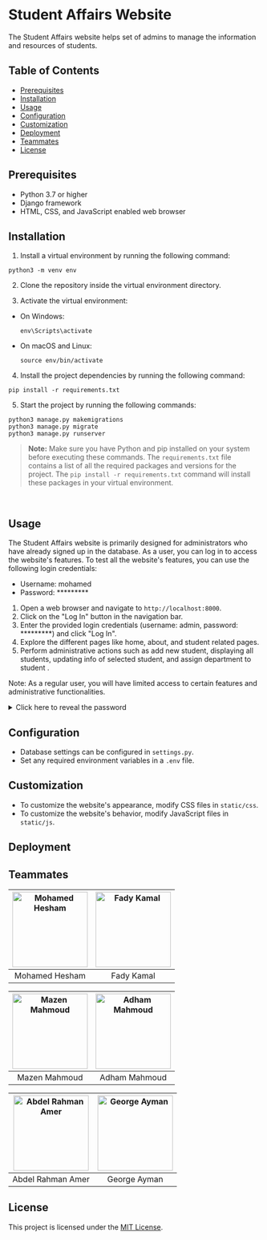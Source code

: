 # Student Affairs Website

The Student Affairs website helps set of admins to manage the information and resources of students.

## Table of Contents
- [Prerequisites](#prerequisites)
- [Installation](#installation)
- [Usage](#usage)
- [Configuration](#configuration)
- [Customization](#customization)
- [Deployment](#deployment)
- [Teammates](#teammates)
- [License](#license)

## Prerequisites

- Python 3.7 or higher
- Django framework
- HTML, CSS, and JavaScript enabled web browser

## Installation

1. Install a virtual environment by running the following command:
```
python3 -m venv env
```

2. Clone the repository inside the virtual environment directory.


3. Activate the virtual environment:
- On Windows:
  ```
  env\Scripts\activate
  ```
- On macOS and Linux:
  ```
  source env/bin/activate
  ```
  
4. Install the project dependencies by running the following command:
```
pip install -r requirements.txt
```

5. Start the project by running the following commands:
```
python3 manage.py makemigrations
python3 manage.py migrate
python3 manage.py runserver
```

> **Note:** Make sure you have Python and pip installed on your system before executing these commands. The `requirements.txt` file contains a list of all the required packages and versions for the project. The `pip install -r requirements.txt` command will install these packages in your virtual environment.
<br>

## Usage

The Student Affairs website is primarily designed for administrators who have already signed up in the database. As a user, you can log in to access the website's features. To test all the website's features, you can use the following login credentials:

- Username: mohamed
- Password: *********

1. Open a web browser and navigate to `http://localhost:8000`.
2. Click on the "Log In" button in the navigation bar.
3. Enter the provided login credentials (username: admin, password: *********) and click "Log In".
4. Explore the different pages like home, about, and student related pages.
5. Perform administrative actions such as add new student, displaying all students, updating info of selected student, and assign department to student .

Note: As a regular user, you will have limited access to certain features and administrative functionalities.

<details>
  <summary>Click here to reveal the password</summary>
  hesham123
</details>

## Configuration

- Database settings can be configured in `settings.py`.
- Set any required environment variables in a `.env` file.

## Customization

- To customize the website's appearance, modify CSS files in `static/css`.
- To customize the website's behavior, modify JavaScript files in `static/js`.

## Deployment


## Teammates
| <img src="https://media.licdn.com/dms/image/D4D03AQEfv34MkWhtuA/profile-displayphoto-shrink_800_800/0/1685306534441?e=1694044800&v=beta&t=SeVrvYKX1T4rL8ZAKuhx4MlJRkac64RpkbZHTDQBs5M" alt="Mohamed Hesham" width="150" height="150"> | <img src="https://media.licdn.com/dms/image/D4D03AQHZfqMXvtOjtw/profile-displayphoto-shrink_800_800/0/1662420256256?e=1694044800&v=beta&t=EY3HDDm3GsnRh5fsKtN_ZWAcuMvhemFjkDhau0XOsr8" alt="Fady Kamal" width="150" height="150"> |
| :---------------------------------------------------------------------------: | :-----------------------------------------------------------------------: |
|                                   Mohamed Hesham                              |                                   Fady Kamal                              |

| <img src="https://media.licdn.com/dms/image/D4D03AQHrcCuqRT4b6Q/profile-displayphoto-shrink_800_800/0/1679827960594?e=1694044800&v=beta&t=C5GipELANOYfQqyFfUPcNxuaPiezCK2V1EG21x3ga6g" alt="Mazen Mahmoud" width="150" height="150"> | <img src="https://media.licdn.com/dms/image/C4E03AQFBXxE6d4cCdA/profile-displayphoto-shrink_800_800/0/1647123799660?e=1694044800&v=beta&t=jEALbI961BXssyWq_JxlmTql5WLvy0WkjiH0jVRTx78" alt="Adham Mahmoud" width="150" height="150"> |
| :------------------------------------------------------------------------------: | :----------------------------------------------------------------------------: |
|                                    Mazen Mahmoud                                |                                   Adham Mahmoud                               |

| <img src="https://scontent.fcai21-4.fna.fbcdn.net/v/t39.30808-6/292327432_1477821669355093_1930203138948297359_n.jpg?_nc_cat=109&ccb=1-7&_nc_sid=09cbfe&_nc_ohc=AAAaJr-dJ8QAX9vksGw&_nc_ht=scontent.fcai21-4.fna&oh=00_AfCHaBzrhIzJ5IAprcKMMCHkBLmKp1t06PI-NHjyDGN8FA&oe=64A62FA8" alt="Abdel Rahman Amer" width="150" height="150"> | <img src="https://scontent.fcai21-3.fna.fbcdn.net/v/t39.30808-6/242030537_1287444148365574_1568412246518936340_n.jpg?_nc_cat=110&ccb=1-7&_nc_sid=09cbfe&_nc_ohc=wu6FRhrXY9YAX_KAMW4&_nc_ht=scontent.fcai21-3.fna&oh=00_AfCcNdsBvzKBKchDPB3zzwyMax8Zcumpree7InaSLn8MbA&oe=64A6CC71" alt="George Ayman" width="150" height="150"> |
| :-------------------------------------------------------------------: | :---------------------------------------------------------------: |
|                          Abdel Rahman Amer                             |                          George Ayman                              |



## License

This project is licensed under the [MIT License](LICENSE).

